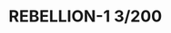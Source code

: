 # REBELLION-1                                                                                                           3/200
